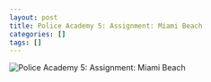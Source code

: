 ```yaml
---
layout: post
title: Police Academy 5: Assignment: Miami Beach
categories: []
tags: []
---
```

![Police Academy 5: Assignment: Miami Beach](https://m.media-amazon.com/images/M/MV5BNmJjN2Y2NDgtMDE5Mi00ZWUwLTkyMmQtZTgzZTdiMTM4OGUwL2ltYWdlL2ltYWdlXkEyXkFqcGdeQXVyMTQxNzMzNDI@._V1.jpg)
